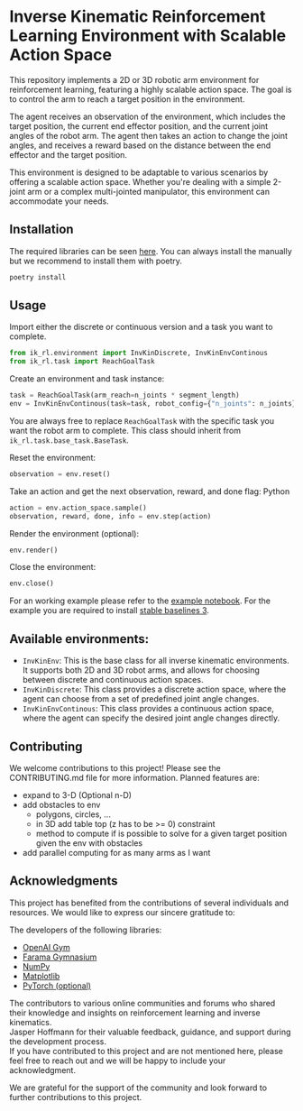 # Inverse Kinematic Reinforcement Learning Environment with Scalable Action Space

This repository implements a 2D or 3D robotic arm environment for reinforcement learning, featuring a highly scalable action space. The goal is to control the arm to reach a target position in the environment.

The agent receives an observation of the environment, which includes the target position, the current end effector position, and the current joint angles of the robot arm. The agent then takes an action to change the joint angles, and receives a reward based on the distance between the end effector and the target position.

This environment is designed to be adaptable to various scenarios by offering a scalable action space. Whether you're dealing with a simple 2-joint arm or a complex multi-jointed manipulator, this environment can accommodate your needs.

## Installation

The required libraries can be seen [here](./pyproject.toml). You can always install the manually but we recommend to install them with poetry.
```bash
poetry install
```

## Usage
Import either the discrete or continuous version and a task you want to complete.

```python
from ik_rl.environment import InvKinDiscrete, InvKinEnvContinous
from ik_rl.task import ReachGoalTask
```

Create an environment and task instance:

```python
task = ReachGoalTask(arm_reach=n_joints * segment_length)
env = InvKinEnvContinous(task=task, robot_config={"n_joints": n_joints})
```

You are always free to replace `ReachGoalTask` with the specific task you want the robot arm to complete. This class should inherit from `ik_rl.task.base_task.BaseTask`.

Reset the environment:
```python
observation = env.reset()
```

Take an action and get the next observation, reward, and done flag:
Python
```python
action = env.action_space.sample()
observation, reward, done, info = env.step(action)
```

Render the environment (optional):
```python
env.render()
```

Close the environment:
```python
env.close()
```

For an working example please refer to the [example notebook](./example.ipynb). For the example you are required to install [stable baselines 3](https://stable-baselines3.readthedocs.io/en/master/).

## Available environments:

- `InvKinEnv`: This is the base class for all inverse kinematic environments. It supports both 2D and 3D robot arms, and allows for choosing between discrete and continuous action spaces.  
- `InvKinDiscrete`: This class provides a discrete action space, where the agent can choose from a set of predefined joint angle changes.  
- `InvKinEnvContinous`: This class provides a continuous action space, where the agent can specify the desired joint angle changes directly.  


## Contributing

We welcome contributions to this project! Please see the CONTRIBUTING.md file for more information. Planned features are:

- expand to 3-D (Optional n-D)
- add obstacles to env
  - polygons, circles, ...
  - in 3D add table top (z has to be >= 0) constraint 
  - method to compute if is possible to solve for a given target position given the env with obstacles
- add parallel computing for as many arms as I want

## Acknowledgments

This project has benefited from the contributions of several individuals and resources. We would like to express our sincere gratitude to:

The developers of the following libraries:


- [OpenAI Gym](https://towardsdatascience.com/reinforcement-learning-with-openai-d445c2c687d2)
- [Farama Gymnasium](https://gymnasium.farama.org/)
- [NumPy](https://numpy.org/)
- [Matplotlib](https://matplotlib.org/)
- [PyTorch (optional)](https://pytorch.org/)

The contributors to various online communities and forums who shared their knowledge and insights on reinforcement learning and inverse kinematics.  
Jasper Hoffmann for their valuable feedback, guidance, and support during the development process.  
If you have contributed to this project and are not mentioned here, please feel free to reach out and we will be happy to include your acknowledgment.

We are grateful for the support of the community and look forward to further contributions to this project.



